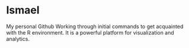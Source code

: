 # Ismael
My personal Github
Working through initial commands to get acquainted with the R environment. It is a powerful platform for visualization and analytics. 
